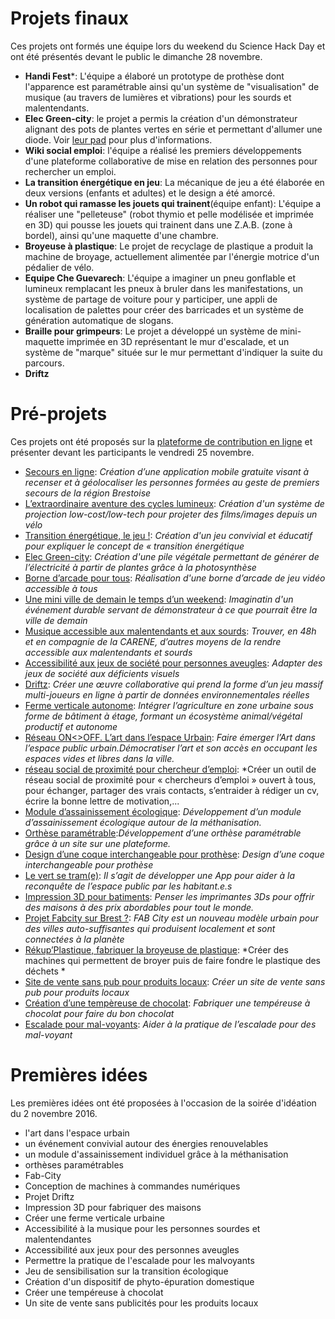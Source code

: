 # Projets finaux
Ces projets ont formés une équipe lors du weekend du Science Hack Day et ont été présentés devant le public le dimanche 28 novembre.

* **Handi Fest***: L'équipe a élaboré un prototype de prothèse dont l'apparence est paramétrable ainsi qu'un système de "visualisation" de musique (au travers de lumières et vibrations) pour les sourds et malentendants.  
* **Elec Green-city**: le projet a permis la création d'un démonstrateur alignant des pots de plantes vertes en série et permettant d'allumer une diode. Voir [leur pad](https://hackpad.com/s5syPF1Rbji) pour plus d'informations.  
* **Wiki social emploi**: l'équipe a réalisé les premiers développements d'une plateforme collaborative de mise en relation des personnes pour rechercher un emploi.  
* **La transition énergétique en jeu**: La mécanique de jeu a été élaborée en deux versions (enfants et adultes) et le design a été amorcé.  
* **Un robot qui ramasse les jouets qui trainent**(équipe enfant): L'équipe a réaliser une "pelleteuse" (robot thymio et pelle modélisée et imprimée en 3D) qui pousse les jouets qui trainent dans une Z.A.B. (zone à bordel), ainsi qu'une maquette d'une chambre.
* **Broyeuse à plastique**: Le projet de recyclage de plastique a produit la machine de broyage, actuellement alimentée par l'énergie motrice d'un pédalier de vélo.
* **Equipe Che Guevarech**: L'équipe a imaginer un pneu gonflable et lumineux remplacant les pneux à bruler dans les manifestations, un système de partage de voiture pour y participer, une appli de localisation de palettes pour créer des barricades et un système de génération automatique de slogans.
* **Braille pour grimpeurs**: Le projet a développé un système de mini-maquette imprimée en 3D représentant le mur d'escalade, et un système de "marque" située sur le mur permettant d'indiquer la suite du parcours.
* **Driftz**

# Pré-projets
Ces projets ont été proposés sur la [plateforme de contribution en ligne](http://www.sciencehackdaybrest.bzh/index.php/2016/11/07/soumettre-un-projet/) et présenter devant les participants le vendredi 25 novembre.

* [Secours en ligne](http://www.sciencehackdaybrest.bzh/index.php/2016/11/23/avant-projet-secours-citoyens/): *Création d’une application mobile gratuite visant à recenser et à géolocaliser les personnes formées au geste de premiers secours de la région Brestoise*  
* [L’extraordinaire aventure des cycles lumineux](http://www.sciencehackdaybrest.bzh/index.php/2016/11/23/avant-projet-lextraordinaire-aventure-des-cycles-lumineux/): *Création d'un système de projection low-cost/low-tech pour projeter des films/images depuis un vélo*  
* [Transition énergétique, le jeu !](http://www.sciencehackdaybrest.bzh/index.php/2016/11/15/avant-projet-transition-energetique-le-jeu/): *Création d'un jeu convivial et éducatif pour expliquer le concept de « transition énergétique*  
* [Elec Green-city](http://www.sciencehackdaybrest.bzh/index.php/2016/11/15/avant-projet-elec-green-city/): *Création d'une pile végétale permettant de générer de l’électricité à partir de plantes grâce à la photosynthèse*  
* [Borne d’arcade pour tous](http://www.sciencehackdaybrest.bzh/index.php/2016/11/15/avant-projet-borne-darcade-pour-tous/):  *Réalisation d'une borne d’arcade de jeu vidéo accessible à tous*  
* [Une mini ville de demain le temps d’un weekend](http://www.sciencehackdaybrest.bzh/index.php/2016/11/15/avant-projet-une-mini-ville-de-demain-le-temps-dun-weekend/): *Imaginatin d'un événement durable servant de démonstrateur à ce que pourrait être la ville de demain*  
* [Musique accessible aux malentendants et aux sourds](http://www.sciencehackdaybrest.bzh/index.php/2016/11/15/avant-projet-musique-accessible-aux-malentendants-et-aux-sourds/): *Trouver, en 48h et en compagnie de la CARENE, d’autres moyens de la rendre accessible aux malentendants et sourds*  
* [Accessibilité aux jeux de société pour personnes aveugles](http://www.sciencehackdaybrest.bzh/index.php/2016/11/16/avant-projet-accessibilite-aux-jeux-de-societe-pour-personnes-aveugles/): *Adapter des jeux de société aux déficients visuels*
* [Driftz](http://www.sciencehackdaybrest.bzh/index.php/2016/11/16/avant-projet-driftz/): *Créer une œuvre collaborative qui prend la forme d’un jeu massif multi-joueurs en ligne à partir de données environnementales réelles*
* [Ferme verticale autonome](http://www.sciencehackdaybrest.bzh/index.php/2016/11/16/avant-projet-ferme-vertical-autonome-tenant-compte-des-facades-maritimes-de-brest/): *Intégrer l’agriculture en zone urbaine sous forme de bâtiment à étage, formant un écosystème animal/végétal productif et autonome*
* [Réseau ON<>OFF. L’art dans l’espace Urbain](http://www.sciencehackdaybrest.bzh/index.php/2016/11/16/avant-projet-reseau-onoff-lart-dans-lespace-urbain/): *Faire émerger l’Art dans l’espace public urbain.Démocratiser l’art et son accès en occupant les espaces vides et libres dans la ville.*
* [réseau social de proximité pour chercheur d’emploi](http://www.sciencehackdaybrest.bzh/index.php/2016/11/16/avant-projet-reseau-social-de-proximite-pour-chercheur-demploi/): *Créer un outil de réseau social de proximité pour « chercheurs d’emploi » ouvert à tous, pour échanger, partager des vrais contacts, s’entraider à rédiger un cv, écrire la bonne lettre de motivation,...
* [Module d’assainissement écologique](http://www.sciencehackdaybrest.bzh/index.php/2016/11/16/avant-propos-module-dassainissement-ecologique/): *Développement d’un module d’assainissement écologique autour de la méthanisation.*
* [Orthèse paramétrable](http://www.sciencehackdaybrest.bzh/index.php/2016/11/16/avant-projet-orthese-parametrable/):*Développement d’une orthèse paramétrable grâce à un site sur une plateforme.*
* [Design d’une coque interchangeable pour prothèse](http://www.sciencehackdaybrest.bzh/index.php/2016/11/16/avant-projet-design-dune-coque-interchangeable-pour-prothese/): *Design d’une coque interchangeable pour prothèse*
* [Le vert se tram(e)](http://www.sciencehackdaybrest.bzh/index.php/2016/11/16/avant-projet-le-vert-se-trame/): *Il s’agit de développer une App pour aider à la reconquête de l’espace public par les habitant.e.s*
* [Impression 3D pour batiments](http://www.sciencehackdaybrest.bzh/index.php/2016/11/16/avant-projet-impression-3d-pour-batiments/): *Penser les imprimantes 3Ds pour offrir des maisons à des prix abordables pour tout le monde.*
* [Projet Fabcity sur Brest ?](http://www.sciencehackdaybrest.bzh/index.php/2016/11/16/tous-les-avant-projets-du-science-hack-day-2016/): *FAB City est un nouveau modèle urbain pour des villes auto-suffisantes qui produisent localement et sont connectées à la planète*
* [Rékup’Plastique, fabriquer la broyeuse de plastique](http://www.sciencehackdaybrest.bzh/index.php/2016/11/16/avant-projet-broyeuse-de-plastique/): *Créer des machines qui permettent de broyer puis de faire fondre le plastique des déchets *
* [Site de vente sans pub pour produits locaux](http://www.sciencehackdaybrest.bzh/index.php/2016/11/16/avant-projet-site-de-vente-sans-pub-pour-produits-locaux/): *Créer un site de vente sans pub pour produits locaux*
* [Création d’une tempèreuse de chocolat](http://www.sciencehackdaybrest.bzh/index.php/2016/11/16/avant-projet-creation-dune-tempereuse-de-chocolat/): *Fabriquer une tempéreuse à chocolat pour faire du bon chocolat*
* [Escalade pour mal-voyants](http://www.sciencehackdaybrest.bzh/index.php/2016/11/16/avant-projet-escalade-pour-mal-voyants/): *Aider à la pratique de l’escalade pour des mal-voyant*

# Premières idées

Les premières idées ont été proposées à l'occasion de la soirée d'idéation du 2 novembre 2016.

* l'art dans l'espace urbain
* un événement convivial autour des énergies renouvelables
* un module d'assainissement individuel grâce à la méthanisation
* orthèses paramétrables
* Fab-City
* Conception de machines à commandes numériques
* Projet Driftz
* Impression 3D pour fabriquer des maisons
* Créer une ferme verticale urbaine
* Accessibilité à la musique pour les personnes sourdes et malentendantes
* Accessibilité aux jeux pour des personnes aveugles
* Permettre la pratique de l'escalade pour les malvoyants
* Jeu de sensibilisation sur la transition écologique
* Création d'un dispositif de phyto-épuration domestique
* Créer une tempéreuse à chocolat
* Un site de vente sans publicités pour les produits locaux
